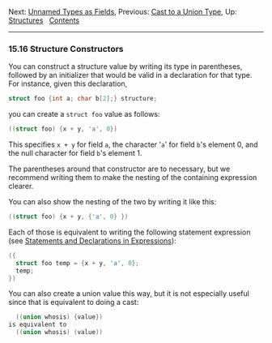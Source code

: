 Next: [Unnamed Types as Fields](Unnamed-Types-as-Fields.md), Previous:
[Cast to a Union Type](Cast-to-Union.md), Up:
[Structures](Structures.md)  
[Contents](index.md#SEC_Contents "Table of contents")  

------------------------------------------------------------------------


### 15.16 Structure Constructors 


You can construct a structure value by writing its type in parentheses,
followed by an initializer that would be valid in a declaration for that
type. For instance, given this declaration,

``` C
struct foo {int a; char b[2];} structure;
```

you can create a `struct foo` value as follows:

``` C
((struct foo) {x + y, 'a', 0})
```

This specifies `x + y` for field `a`, the character '`a`' for
field `b`'s element 0, and the null character for field `b`'s element 1.

The parentheses around that constructor are to necessary, but we
recommend writing them to make the nesting of the containing expression
clearer.

You can also show the nesting of the two by writing it like this:

``` C
((struct foo) {x + y, {'a', 0} })
```

Each of those is equivalent to writing the following statement
expression (see [Statements and Declarations in
Expressions](Statement-Exprs.md)):

``` C
({
  struct foo temp = {x + y, 'a', 0};
  temp;
})
```

You can also create a union value this way, but it is not especially
useful since that is equivalent to doing a cast:

``` C
  ((union whosis) {value})
is equivalent to
  ((union whosis) (value))
```
